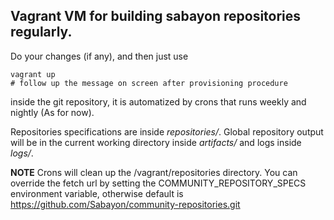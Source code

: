 ## Vagrant VM for building sabayon repositories regularly.

Do your changes (if any), and then just use

```
vagrant up
# follow up the message on screen after provisioning procedure

```

inside the git repository, it is automatized by crons that runs weekly and nightly (As for now).

Repositories specifications are inside *repositories/*. Global repository output will be in the current working directory inside *artifacts/* and logs inside *logs/*.

**NOTE** Crons will clean up the /vagrant/repositories directory. You can override the fetch url by setting the COMMUNITY_REPOSITORY_SPECS environment variable, otherwise default is https://github.com/Sabayon/community-repositories.git

